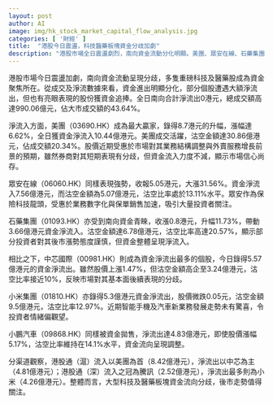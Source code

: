 ```yaml
---
layout: post
author: AI
image: img/hk_stock_market_capital_flow_analysis.jpg
categories: [ '財經' ]
title:  "港股今日震盪，科技醫藥板塊資金分歧加劇"
description: "港股市場全日震盪劇烈，南向資金流動分化明顯。美團、眾安在線、石藥集團獲資金青睞，錄得淨流入並領漲。中芯國際、小米、小鵬汽車則遭遇大額資金淨流出。全天南向合計零淨流出，成交額達990.06億元，占大市近44%。科技和醫藥板塊後續走勢備受市場關注。"
---
```

港股市場今日震盪加劇，南向資金流動呈現分歧，多隻重磅科技及醫藥股成為資金聚焦所在。從成交及淨流數據來看，資金進出明顯分化，部分個股遭遇大額淨流出，但也有亮眼表現的股份獲資金追捧。全日南向合計淨流出0港元，總成交額高達990.06億元，佔大市成交額的43.64%。

淨流入方面，美團（03690.HK）成為最大贏家，錄得8.7港元的升幅，漲幅達6.62%，全日獲資金淨流入10.44億港元。美團成交活躍，沽空金額達30.86億港元，佔成交額20.34%。股價近期受惠於市場對其業務結構調整與外賣服務增長前景的預期，雖然券商對其短期表現有分歧，但資金流入力度不減，顯示市場信心尚存。

眾安在線（06060.HK）同樣表現強勢，收報5.05港元，大漲31.56%。資金淨流入7.56億港元，而沽空金額為5.07億港元，沽空比率處於13.11%水平。眾安作為保險科技龍頭，受惠於業務數字化與保單銷售加速，吸引大量投資者關注。

石藥集團（01093.HK）亦受到南向資金青睞，收漲0.8港元，升幅11.73%，帶動3.66億港元資金淨流入。沽空金額達6.78億港元，沽空比率高達20.57%，顯示部分投資者對其後市漲勢態度謹慎，但資金整體呈現淨流入。

相比之下，中芯國際（00981.HK）則成為資金淨流出最多的個股，今日錄得5.57億港元的資金淨流出。雖然股價上漲1.47%，但沽空金額高企至3.24億港元，沽空比率接近10%，反映市場對其基本面後續表現的分歧。

小米集團（01810.HK）亦錄得5.3億港元資金淨流出，股價微跌0.05元，沽空金額9.5億港元，沽空比率12.97%。近期智能手機及汽車新業務發展走勢未有驚喜，令投資者情緒偏觀望。

小鵬汽車（09868.HK）同樣被資金拋售，淨流出達4.83億港元，即使股價漲幅5.17%，沽空比率維持在14.1%水平，資金流向呈現調整。

分渠道觀察，港股通（滬）流入以美團為首（8.42億港元），淨流出以中芯為主（4.81億港元）；港股通（深）流入之冠為騰訊（2.52億港元），淨流出最多則為小米（4.26億港元）。整體而言，大型科技及醫藥板塊資金流向分歧，後市走勢值得關注。